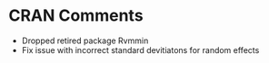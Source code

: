 # CRAN Comments

- Dropped retired package Rvmmin
- Fix issue with incorrect standard devitiatons for random effects
